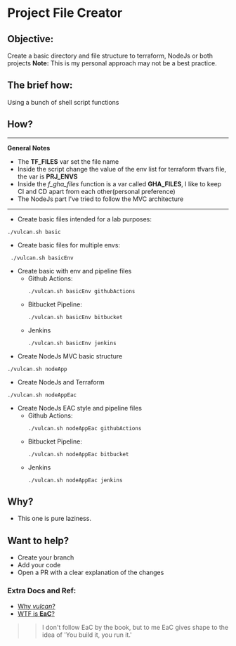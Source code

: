 # Project File Creator
## Objective:
Create a basic directory and file structure to terraform, NodeJs or both projects
**Note:** This is my personal approach may not be a best practice.

## The brief how:
Using a bunch of shell script functions

## How?
---
**General Notes**
- The **TF_FILES** var set the file name
- Inside the script change the value of the env list for terraform tfvars file, the var is **PRJ_ENVS**
- Inside the _f_gha_files_ function is a var called **GHA_FILES**, I like to keep CI and CD apart from each other(personal preference)
- The NodeJs part I've tried to follow the MVC architecture
---
- Create basic files intended for a lab purposes:

```
./vulcan.sh basic
```

- Create basic files for multiple envs:

```
 ./vulcan.sh basicEnv
```
- Create basic with env and pipeline files
    - Github Actions:
      ```
      ./vulcan.sh basicEnv githubActions
      ```
    - Bitbucket Pipeline:
      ```
      ./vulcan.sh basicEnv bitbucket
      ```
    - Jenkins
      ```
      ./vulcan.sh basicEnv jenkins
      ```
- Create NodeJs MVC basic structure
```
./vulcan.sh nodeApp
```
- Create NodeJs and Terraform
```
./vulcan.sh nodeAppEac
```
- Create NodeJs EAC style and pipeline files
    - Github Actions:
      ```
      ./vulcan.sh nodeAppEac githubActions
      ```
    - Bitbucket Pipeline:
      ```
      ./vulcan.sh nodeAppEac bitbucket
      ```
    - Jenkins
      ```
      ./vulcan.sh nodeAppEac jenkins
      ```
## Why?
- This one is pure laziness.

## Want to help?

- Create your branch
- Add your code
- Open a PR with a clear explanation of the changes

### Extra Docs and Ref:
- [Why _vulcan_?](https://en.wikipedia.org/wiki/Vulcan_(mythology))
- [WTF is **EaC**?](https://medium.com/bemobi-tech/terraform-e-eac-125547ecff13)
>> I don't follow EaC by the book, but to me EaC gives shape to the idea of 'You build it, you run it.'